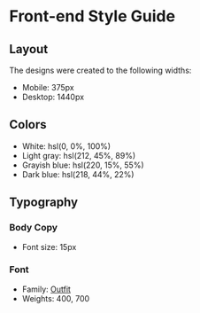 # Front-end Style Guide

## Layout

The designs were created to the following widths:

- Mobile: 375px
- Desktop: 1440px 

## Colors

- White: hsl(0, 0%, 100%)
- Light gray: hsl(212, 45%, 89%)
- Grayish blue: hsl(220, 15%, 55%)
- Dark blue: hsl(218, 44%, 22%)

## Typography

### Body Copy

- Font size: 15px

### Font

- Family: [Outfit](https://fonts.google.com/specimen/Outfit)
- Weights: 400, 700
